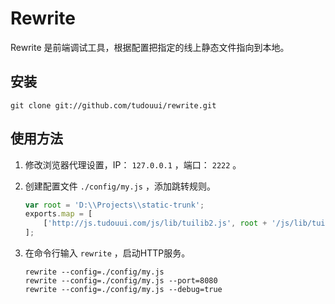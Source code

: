Rewrite
=================================================

Rewrite 是前端调试工具，根据配置把指定的线上静态文件指向到本地。

## 安装

```
git clone git://github.com/tudouui/rewrite.git
```

## 使用方法

1. 修改浏览器代理设置，IP： `127.0.0.1` ，端口： `2222` 。

2. 创建配置文件 `./config/my.js` ，添加跳转规则。

	```js
	var root = 'D:\\Projects\\static-trunk';
	exports.map = [
		['http://js.tudouui.com/js/lib/tuilib2.js', root + '/js/lib/tuilib2_combo.js']
	];
	```

3. 在命令行输入 `rewrite` ，启动HTTP服务。

	```
	rewrite --config=./config/my.js
	rewrite --config=./config/my.js --port=8080
	rewrite --config=./config/my.js --debug=true
	```